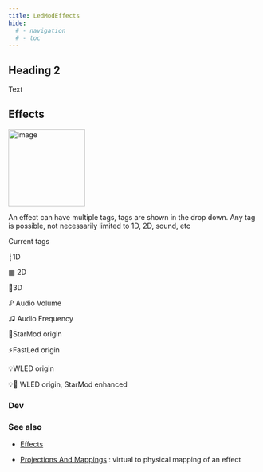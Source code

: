 ```yaml
---
title: LedModEffects
hide:
  # - navigation
  # - toc
---
```


## Heading 2

Text

## Effects

<img width="154" alt="image" src="https://github.com/ewowi/StarDocs/assets/1737159/a7a582f8-ba4d-48af-b01b-4cd03a21befd">

An effect can have multiple tags, tags are shown in the drop down. Any tag is possible, not necessarily limited to 1D, 2D, sound, etc

Current tags

┊1D

▦ 2D

🧊3D

♪ Audio Volume 

♫ Audio Frequency

💫StarMod origin

⚡FastLed origin

💡WLED origin

💡💫 WLED origin, StarMod enhanced

### Dev

### See also

* [Effects](/StarDocs/BasicsLed/Effects)

* [Projections And Mappings](/StarDocs/BasicsLed/ProjectionsAndMappings) : virtual to physical mapping of an effect
